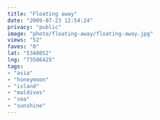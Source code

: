 ```yaml
---
title: "Floating away"
date: "2009-07-23 12:54:24"
privacy: "public"
image: "photo/floating-away/floating-away.jpg"
views: "52"
faves: "0"
lat: "5348052"
lng: "73586425"
tags:
- "asia"
- "honeymoon"
- "island"
- "maldives"
- "sea"
- "sunshine"
---
```

<a href="/photos/2009/07/23/floating-away" rel="nofollow"></a>

